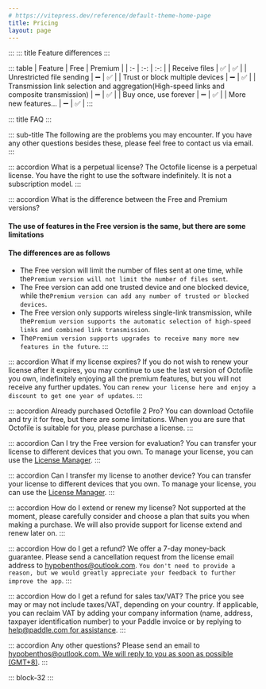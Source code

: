 ```yaml
---
# https://vitepress.dev/reference/default-theme-home-page
title: Pricing
layout: page
---
```


<ClientOnly>
    <Pricing locale="en" />
</ClientOnly>

<section class="mx-auto max-w-7xl px-4 sm:px-6 lg:px-8">

::: ::: title
Feature differences
:::

::: table
| Feature | Free | Premium |
| :- | :-: | :-: |
| Receive files | ✅ | ✅ |
| Unrestricted file sending | :heavy_minus_sign: | ✅ |
| Trust or block multiple devices | :heavy_minus_sign: | ✅ |
| Transmission link selection and aggregation(High-speed links and composite transmission) | :heavy_minus_sign: | ✅ |
| Buy once, use forever | :heavy_minus_sign: | ✅ |
| More new features... | :heavy_minus_sign: | ✅ |
:::

::: title
FAQ
:::

::: sub-title
The following are the problems you may encounter. If you have any other questions
 besides these, please feel free to contact us via email.
:::

::: accordion What is a perpetual license?
The Octofile license is a perpetual license. You have the right to use the
software indefinitely. It is not a subscription model.
:::


::: accordion What is the difference between the Free and Premium versions?
#### The use of features in the Free version is the same, but there are some limitations

#### The differences are as follows

- The Free version will limit the number of files sent at one time, while the`Premium version will not limit the number of files sent`.
- The Free version can add one trusted device and one blocked device, while the`Premium version can add any number of trusted or blocked devices`.
- The Free version only supports wireless single-link transmission, while the`Premium version supports the automatic selection of high-speed links and combined link transmission`.
- The`Premium version supports upgrades to receive many more new features in the future`.
:::

::: accordion What if my license expires?
If you do not wish to renew your license after it expires, you may continue to use the last version of Octofile you own, indefinitely enjoying all the premium features, but you will not receive any further updates. You can `renew your license here and enjoy a discount to get one year of updates`.
:::

::: accordion Already purchased Octofile 2 Pro?
You can download Octofile and try it for free, but there are some limitations. When you are sure that Octofile is suitable for you, please purchase a license.
:::

::: accordion Can I try the Free version for evaluation?
You can transfer your license to different devices that you own. To manage your license, you can use the [License Manager]().
:::

::: accordion Can I transfer my license to another device?
You can transfer your license to different devices that you own. To manage your license, you can use the [License Manager]().
:::

::: accordion How do I extend or renew my license?
Not supported at the moment, please carefully consider and choose a plan that suits you when making a purchase. We will also provide support for license extend and renew later on.
:::

::: accordion How do I get a refund?
We offer a 7-day money-back guarantee. Please send a cancellation request from the license email address to [hypobenthos@outlook.com](mailto://hypobenthos@outlook.com). `You don't need to provide a reason, but we would greatly appreciate your feedback to further improve the app`.
:::

::: accordion How do I get a refund for sales tax/VAT?
The price you see may or may not include taxes/VAT, depending on your country. If applicable, you can reclaim VAT by adding your company information (name, address, taxpayer identification number) to your Paddle invoice or by replying to [help@paddle.com for assistance](mailto://help@paddle.com).
:::

::: accordion Any other questions?
Please send an email to [hypobenthos@outlook.com. We will reply to you as soon as possible (GMT+8)](mailto://hypobenthos@outlook.com).
:::

::: block-32
:::

</section>